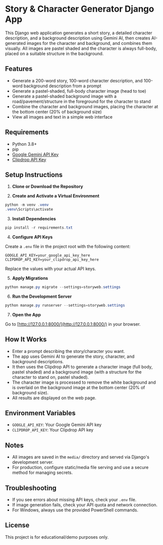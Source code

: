 # Story & Character Generator Django App

This Django web application generates a short story, a detailed character description, and a background description using Gemini AI, then creates AI-generated images for the character and background, and combines them visually. All images are pastel shaded and the character is always full-body, placed on a suitable structure in the background.

## Features
- Generate a 200-word story, 100-word character description, and 100-word background description from a prompt
- Generate a pastel-shaded, full-body character image (head to toe)
- Generate a pastel-shaded background image with a road/pavement/structure in the foreground for the character to stand
- Combine the character and background images, placing the character at the bottom center (20% of background size)
- View all images and text in a simple web interface

## Requirements
- Python 3.8+
- pip
- [Google Gemini API Key](https://aistudio.google.com/app/apikey)
- [Clipdrop API Key](https://clipdrop.co/apis)

## Setup Instructions

1. **Clone or Download the Repository**

2. **Create and Activate a Virtual Environment**

```powershell
python -m venv .venv
.venv\Scripts\activate
```

3. **Install Dependencies**

```powershell
pip install -r requirements.txt
```

4. **Configure API Keys**

Create a `.env` file in the project root with the following content:

```
GOOGLE_API_KEY=your_google_api_key_here
CLIPDROP_API_KEY=your_clipdrop_api_key_here
```

Replace the values with your actual API keys.

5. **Apply Migrations**

```powershell
python manage.py migrate --settings=storyweb.settings
```

6. **Run the Development Server**

```powershell
python manage.py runserver --settings=storyweb.settings
```

7. **Open the App**

Go to [http://127.0.0.1:8000/](http://127.0.0.1:8000/) in your browser.

## How It Works
- Enter a prompt describing the story/character you want.
- The app uses Gemini AI to generate the story, character, and background descriptions.
- It then uses the Clipdrop API to generate a character image (full body, pastel shaded) and a background image (with a structure for the character to stand on, pastel shaded).
- The character image is processed to remove the white background and is overlaid on the background image at the bottom center (20% of background size).
- All results are displayed on the web page.

## Environment Variables
- `GOOGLE_API_KEY`: Your Google Gemini API key
- `CLIPDROP_API_KEY`: Your Clipdrop API key

## Notes
- All images are saved in the `media/` directory and served via Django's development server.
- For production, configure static/media file serving and use a secure method for managing secrets.

## Troubleshooting
- If you see errors about missing API keys, check your `.env` file.
- If image generation fails, check your API quota and network connection.
- For Windows, always use the provided PowerShell commands.

## License
This project is for educational/demo purposes only.
